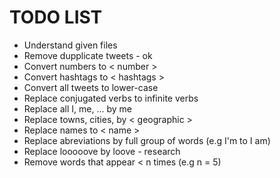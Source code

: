 # TODO LIST

- Understand given files
- Remove dupplicate tweets - ok
- Convert numbers to < number >
- Convert hashtags to < hashtags >
- Convert all tweets to lower-case
- Replace conjugated verbs to infinite verbs
- Replace all I, me, ... by me
- Replace towns, cities, by < geographic >
- Replace names to < name >
- Replace abreviations by full group of words (e.g I'm to I am)
- Replace looooove by loove - research
- Remove words that appear < n times (e.g n = 5)